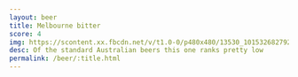 ```yaml
---
layout: beer
title: Melbourne bitter
score: 4
img: https://scontent.xx.fbcdn.net/v/t1.0-0/p480x480/13530_10153268279263745_7432093397688380903_n.jpg?oh=b6b5eb3607cc8f574e023114676a307f&oe=58C3DDE4
desc: Of the standard Australian beers this one ranks pretty low
permalink: /beer/:title.html
---
```

